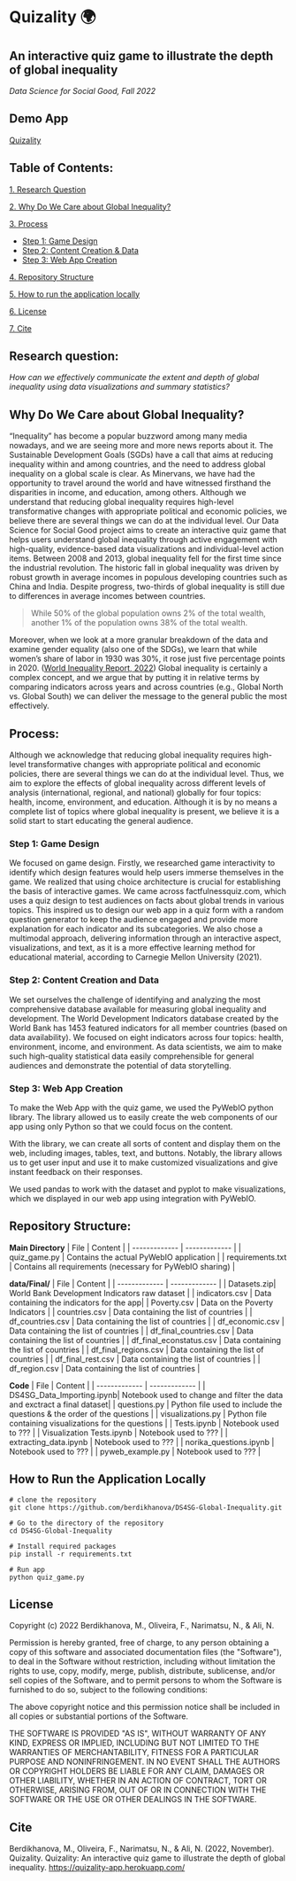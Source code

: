 # Quizality 🌍

## An interactive quiz game to illustrate the depth of global inequality 
*Data Science for Social Good, Fall 2022*

## Demo App
[Quizality](https://quizality-app.herokuapp.com/)

## Table of Contents:

[1. Research Question](#research-question)

[2. Why Do We Care about Global Inequality?](#why-do-we-care-about-global-inequality)

[3. Process](#process)

* [Step 1: Game Design](#step-1-game-design)
* [Step 2: Content Creation & Data](#step-2-content-creation-and-data)
* [Step 3: Web App Creation](#step-3-web-app-creation)

[4. Repository Structure](#repository-structure)

[5. How to run the application locally](#how-to-run-the-application-locally)

[6. License](#license)

[7. Cite](#cite)

## Research question:
*How can we effectively communicate the extent and depth of global inequality using data visualizations and summary statistics?*

## Why Do We Care about Global Inequality?
“Inequality” has become a popular buzzword among many media nowadays, and we are seeing more and more news reports about it. The Sustainable Development Goals (SGDs) have a call that aims at reducing inequality within and among countries, and the need to address global inequality on a global scale is clear. As Minervans, we have had the opportunity to travel around the world and have witnessed firsthand the disparities in income, and education, among others. Although we understand that reducing global inequality requires high-level transformative changes with appropriate political and economic policies, we believe there are several things we can do at the individual level. Our Data Science for Social Good project aims to create an interactive quiz game that helps users understand global inequality through active engagement with high-quality, evidence-based data visualizations and individual-level action items. Between 2008 and 2013, global inequality fell for the first time since the industrial revolution. The historic fall in global inequality was driven by robust growth in average incomes in populous developing countries such as China and India. Despite progress, two-thirds of global inequality is still due to differences in average incomes between countries. 

>While 50% of the global population owns 2% of the total wealth, another 1% of the population owns 38% of the total wealth. 

Moreover, when we look at a more granular breakdown of the data and examine gender equality (also one of the SDGs), we learn that while women’s share of labor in 1930 was 30%, it rose just five percentage points in 2020. ([World Inequality Report, 2022](https://wir2022.wid.world/)) Global inequality is certainly a complex concept, and we argue that by putting it in relative terms by comparing indicators across years and across countries (e.g., Global North vs. Global South) we can deliver the message to the general public the most effectively. 

## Process:
Although we acknowledge that reducing global inequality requires high-level transformative changes with appropriate political and economic policies, there are several things we can do at the individual level. Thus, we aim to explore the effects of global inequality across different levels of analysis (international, regional, and national) globally for four topics: health, income, environment, and education. Although it is by no means a complete list of topics where global inequality is present, we believe it is a solid start to start educating the general audience.

### Step 1: Game Design

We focused on game design. Firstly, we researched game interactivity to identify which design features would help users immerse themselves in the game. We realized that using choice architecture is crucial for establishing the basis of interactive games. We came across factfulnessquiz.com, which uses a quiz design to test audiences on facts about global trends in various topics. This inspired us to design our web app in a quiz form with a random question generator to keep the audience engaged and provide more explanation for each indicator and its subcategories. We also chose a multimodal approach, delivering information through an interactive aspect, visualizations, and text, as it is a more effective learning method for educational material, according to Carnegie Mellon University (2021).

### Step 2: Content Creation and Data

We set ourselves the challenge of identifying and analyzing the most comprehensive database available for measuring global inequality and development. The World Development Indicators database created by the World Bank has 1453 featured indicators for all member countries (based on data availability). We focused on eight indicators across four topics: health, environment, income, and environment. As data scientists, we aim to make such high-quality statistical data easily comprehensible for general audiences and demonstrate the potential of data storytelling.

### Step 3: Web App Creation

To make the Web App with the quiz game, we used the PyWebIO python library. The library allowed us to easily create the web components of our app using only Python so that we could focus on the content.

With the library, we can create all sorts of content and display them on the web, including images, tables, text, and buttons. Notably, the library allows us to get user input and use it to make customized visualizations and give instant feedback on their responses.

We used pandas to work with the dataset and pyplot to make visualizations, which we displayed in our web app using integration with PyWebIO. 

## Repository Structure:

**Main Directory**
| File | Content |
| ------------- | ------------- |
| quiz_game.py | Contains the actual PyWebIO application |
| requirements.txt | Contains all requirements (necessary for PyWebIO sharing) |

**data/Final/**
| File | Content |
| ------------- | ------------- |
| Datasets.zip| World Bank Development Indicators raw dataset |
| indicators.csv | Data containing the indicators for the app|
| Poverty.csv | Data on the Poverty Indicators |
| countries.csv | Data containing the list of countries |
| df_countries.csv | Data containing the list of countries |
| df_economic.csv | Data containing the list of countries |
| df_final_countries.csv | Data containing the list of countries |
| df_final_econstatus.csv | Data containing the list of countries |
| df_final_regions.csv | Data containing the list of countries |
| df_final_rest.csv | Data containing the list of countries |
| df_region.csv | Data containing the list of countries |

**Code**
| File | Content |
| ------------- | ------------- |
| DS4SG_Data_Importing.ipynb| Notebook used to change and filter the data and exctract a final dataset|
| questions.py | Python file used to include the questions & the order of the questions |
| visualizations.py | Python file containing visualizations for the questions |
| Tests.ipynb | Notebook used to ??? |
| Visualization Tests.ipynb | Notebook used to ??? |
| extracting_data.ipynb | Notebook used to ??? |
| norika_questions.ipynb | Notebook used to ??? |
| pyweb_example.py | Notebook used to ??? |

## How to Run the Application Locally
```
# clone the repository
git clone https://github.com/berdikhanova/DS4SG-Global-Inequality.git

# Go to the directory of the repository
cd DS4SG-Global-Inequality

# Install required packages
pip install -r requirements.txt

# Run app
python quiz_game.py
```

## License

Copyright (c) 2022 Berdikhanova, M., Oliveira, F., Narimatsu, N., & Ali, N.

Permission is hereby granted, free of charge, to any person obtaining a copy
of this software and associated documentation files (the "Software"), to deal
in the Software without restriction, including without limitation the rights
to use, copy, modify, merge, publish, distribute, sublicense, and/or sell
copies of the Software, and to permit persons to whom the Software is
furnished to do so, subject to the following conditions:

The above copyright notice and this permission notice shall be included in all
copies or substantial portions of the Software.

THE SOFTWARE IS PROVIDED "AS IS", WITHOUT WARRANTY OF ANY KIND, EXPRESS OR
IMPLIED, INCLUDING BUT NOT LIMITED TO THE WARRANTIES OF MERCHANTABILITY,
FITNESS FOR A PARTICULAR PURPOSE AND NONINFRINGEMENT. IN NO EVENT SHALL THE
AUTHORS OR COPYRIGHT HOLDERS BE LIABLE FOR ANY CLAIM, DAMAGES OR OTHER
LIABILITY, WHETHER IN AN ACTION OF CONTRACT, TORT OR OTHERWISE, ARISING FROM,
OUT OF OR IN CONNECTION WITH THE SOFTWARE OR THE USE OR OTHER DEALINGS IN THE
SOFTWARE.

## Cite

Berdikhanova, M., Oliveira, F., Narimatsu, N., & Ali, N. (2022, November). Quizality. Quizality: An interactive quiz game to illustrate the depth  of global inequality. https://quizality-app.herokuapp.com/ 
